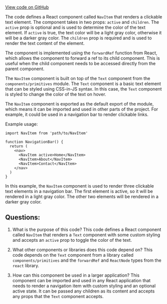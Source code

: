[View code on GitHub](zoo-labs/zoo/blob/master/app/components/navbar/NavItem.tsx)

The code defines a React component called `NavItem` that renders a clickable text element. The component takes in two props: `active` and `children`. The `active` prop is optional and is used to determine the color of the text element. If `active` is true, the text color will be a light gray color, otherwise it will be a darker gray color. The `children` prop is required and is used to render the text content of the element.

The component is implemented using the `forwardRef` function from React, which allows the component to forward a ref to its child component. This is useful when the child component needs to be accessed directly from the parent component.

The `NavItem` component is built on top of the `Text` component from the `components/primitives` module. The `Text` component is a basic text element that can be styled using CSS-in-JS syntax. In this case, the `Text` component is styled to change the color of the text on hover.

The `NavItem` component is exported as the default export of the module, which means it can be imported and used in other parts of the project. For example, it could be used in a navigation bar to render clickable links.

Example usage:

```
import NavItem from 'path/to/NavItem'

function NavigationBar() {
  return (
    <nav>
      <NavItem active>Home</NavItem>
      <NavItem>About</NavItem>
      <NavItem>Contact</NavItem>
    </nav>
  )
}
```

In this example, the `NavItem` component is used to render three clickable text elements in a navigation bar. The first element is active, so it will be rendered in a light gray color. The other two elements will be rendered in a darker gray color.
## Questions: 
 1. What is the purpose of this code?
   This code defines a React component called `NavItem` that renders a `Text` component with some custom styling and accepts an `active` prop to toggle the color of the text.

2. What other components or libraries does this code depend on?
   This code depends on the `Text` component from a library called `components/primitives` and the `forwardRef` and `ReactNode` types from the `react` library.

3. How can this component be used in a larger application?
   This component can be imported and used in any React application that needs to render a navigation item with custom styling and an optional active state. It can be passed any children as its content and accepts any props that the `Text` component accepts.